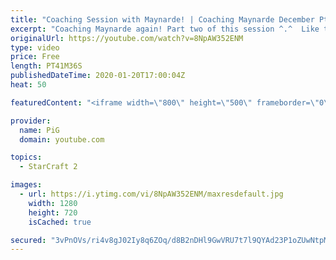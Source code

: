 ```yaml
---
title: "Coaching Session with Maynarde! | Coaching Maynarde December Pt2"
excerpt: "Coaching Maynarde again! Part two of this session ^.^  Like the content? Then consider to leave a thumbs up and subscribe! ;) If you wish to support me please consider doing so through my patreon: https://www.patreon.com/PiGSC2 Videos don’t appear in your feed and you want to get notified about new uploads?"
originalUrl: https://youtube.com/watch?v=8NpAW352ENM
type: video
price: Free
length: PT41M36S
publishedDateTime: 2020-01-20T17:00:04Z
heat: 50

featuredContent: "<iframe width=\"800\" height=\"500\" frameborder=\"0\" src=\"https://www.youtube.com/embed/8NpAW352ENM\" allow=\"accelerometer; autoplay; encrypted-media; gyroscope; picture-in-picture\" allowfullscreen></iframe>"

provider:
  name: PiG
  domain: youtube.com

topics:
  - StarCraft 2

images:
  - url: https://i.ytimg.com/vi/8NpAW352ENM/maxresdefault.jpg
    width: 1280
    height: 720
    isCached: true

secured: "3vPnOVs/ri4v8gJ02Iy8q6ZOq/d8B2nDHl9GwVRU7t7l9QYAd23P1oZUwNtpMzrofnw6ykm3UzobEvjgcKzx7mBE1eOhZ5UvX2xrPFwNoYH9DZZBJ1ZUwLowYsJCxFUkzR3AtlaSe1txx5qiH3Uc/I++/1wDzS2bNsgrvPr10NuP/NJX7cbPTCMVeYrTNoWfCs3Ou82WHHpNSbtcMqh2SPEsWJkynHyVtCb0ZUJluWVVM/LVNKa6mXrGH3CxjasQMXM6nplPkPmau3ybpEffA60zS0V1aSc/0QwLKJR6j0ApTLQzoNNjsz3sUTwHxJXbsSowoHugZRw3S5bPjpYc8+vetNS5QS+Jt+m+0thWZuGoFiV2+qXzIjB+gNI6PQWJ85qXVeXsg4gltRthoT1hYo6H0YLLrzYFO2RUSDwxB4o=;3fJHIcElLGobFw0Y9GoRxg=="
---
```



